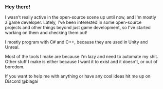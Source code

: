 ### Hey there!

I wasn't really active in the open-source scene up until now, and I'm mostly a game developer.
Lately, I've been interested in some open-source projects and other things beyond just game development, so I've started working on them and checking them out!

I mostly program with C# and C++, because they are used in Unity and Unreal.

Most of the tools I make are because I'm lazy and need to automate my shit.
Other stuff I make is either because I want it to exist and it doesn't, or out of boredom.

If you want to help me with anything or have any cool ideas hit me up on Discord @blagai
